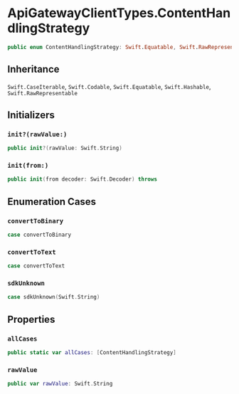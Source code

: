 # ApiGatewayClientTypes.ContentHandlingStrategy

``` swift
public enum ContentHandlingStrategy: Swift.Equatable, Swift.RawRepresentable, Swift.CaseIterable, Swift.Codable, Swift.Hashable 
```

## Inheritance

`Swift.CaseIterable`, `Swift.Codable`, `Swift.Equatable`, `Swift.Hashable`, `Swift.RawRepresentable`

## Initializers

### `init?(rawValue:)`

``` swift
public init?(rawValue: Swift.String) 
```

### `init(from:)`

``` swift
public init(from decoder: Swift.Decoder) throws 
```

## Enumeration Cases

### `convertToBinary`

``` swift
case convertToBinary
```

### `convertToText`

``` swift
case convertToText
```

### `sdkUnknown`

``` swift
case sdkUnknown(Swift.String)
```

## Properties

### `allCases`

``` swift
public static var allCases: [ContentHandlingStrategy] 
```

### `rawValue`

``` swift
public var rawValue: Swift.String 
```
